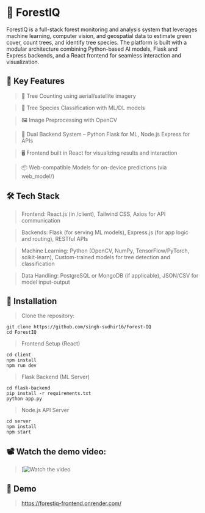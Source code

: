 # 🌲 ForestIQ
ForestIQ is a full-stack forest monitoring and analysis system that leverages machine learning, computer vision, and geospatial data to estimate green cover, count trees, and identify tree species. The platform is built with a modular architecture combining Python-based AI models, Flask and Express backends, and a React frontend for seamless interaction and visualization.

## 🚀 Key Features

> 🌳 Tree Counting using aerial/satellite imagery

> 🧠 Tree Species Classification with ML/DL models

> 🖼️ Image Preprocessing with OpenCV

> 🔗 Dual Backend System – Python Flask for ML, Node.js Express for APIs

> 🖥️ Frontend built in React for visualizing results and interaction

> 📦 Web-compatible Models for on-device predictions (via web_model/)

## 🛠️ Tech Stack

> Frontend: React.js (in /client), Tailwind CSS, Axios for API communication

> Backends: Flask (for serving ML models), Express.js (for app logic and routing), RESTful APIs

> Machine Learning: Python (OpenCV, NumPy, TensorFlow/PyTorch, scikit-learn), Custom-trained
models for tree detection and classification

> Data Handling: PostgreSQL or MongoDB (if applicable), JSON/CSV for model input-output

## 🔧 Installation

> Clone the repository:
```
git clone https://github.com/singh-sudhir16/Forest-IQ
cd ForestIQ
```
> Frontend Setup (React)
```
cd client
npm install
npm run dev
```
> Flask Backend (ML Server)
```
cd flask-backend
pip install -r requirements.txt
python app.py
```
> Node.js API Server
```
cd server
npm install
npm start
```

## 📽️ Watch the demo video:

> [![Watch the video](https://www.youtube.com/watch?v=lauP49UdGzI)

## 🚀 Demo

> https://forestiq-frontend.onrender.com/
